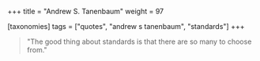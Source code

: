 +++
title = "Andrew S. Tanenbaum"
weight = 97

[taxonomies]
tags = ["quotes", "andrew s tanenbaum", "standards"]
+++

> "The good thing about standards is that there are so many to choose from."
